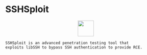 # SSHSploit

<p align="center">
    <img src="https://user-images.githubusercontent.com/54115104/83340671-c3887f80-a2e3-11ea-9ada-f21dc56ab244.png" hight="50" width="50" alt="">
</p>

```
SSHSploit is an advanced penetration testing tool that 
exploits libSSH to bypass SSH authentication to provide RCE.
```
